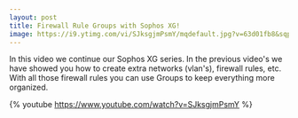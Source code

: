 ```yaml
---
layout: post
title: Firewall Rule Groups with Sophos XG!
image: https://i9.ytimg.com/vi/SJksgjmPsmY/mqdefault.jpg?v=63d01fb8&sqp=CMzFq68G&rs=AOn4CLA45NYzDVWYRviSncWyHZDYfI_uIw
---
```


In this video we continue our Sophos XG series. In the previous video's we have showed you how to create extra networks (vlan's), firewall rules, etc.
With all those firewall rules you can use Groups to keep everything more organized.

{% youtube https://www.youtube.com/watch?v=SJksgjmPsmY %}
